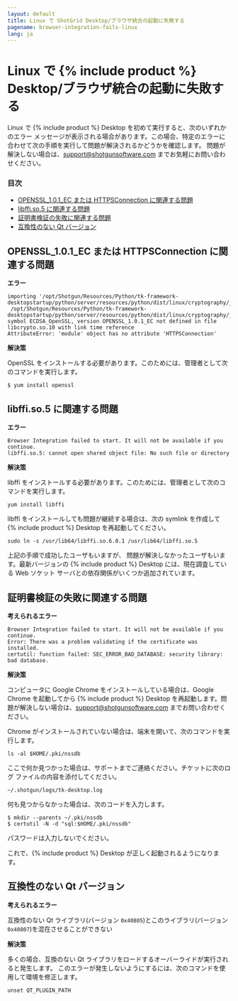 ```yaml
---
layout: default
title: Linux で ShotGrid Desktop/ブラウザ統合の起動に失敗する
pagename: browser-integration-fails-linux
lang: ja
---
```


# Linux で {% include product %} Desktop/ブラウザ統合の起動に失敗する

Linux で {% include product %} Desktop を初めて実行すると、次のいずれかのエラー メッセージが表示される場合があります。この場合、特定のエラーに合わせて次の手順を実行して問題が解決されるかどうかを確認します。
問題が解決しない場合は、support@shotgunsoftware.com までお気軽にお問い合わせください。

### 目次

- [OPENSSL_1.0.1_EC または HTTPSConnection に関連する問題](#openssl_101_ec-or-httpsconnection-related-issues)
- [libffi.so.5 に関連する問題](#libffiso5-related-issues)
- [証明書検証の失敗に関連する問題](#certificate-validation-failed-related-issues)
- [互換性のない Qt バージョン](#incompatible-qt-versions)

## OPENSSL_1.0.1_EC または HTTPSConnection に関連する問題

**エラー**

```
importing '/opt/Shotgun/Resources/Python/tk-framework-desktopstartup/python/server/resources/python/dist/linux/cryptography/_Cryptography_cffi_36a40ff0x2bad1bae.so':
 /opt/Shotgun/Resources/Python/tk-framework-desktopstartup/python/server/resources/python/dist/linux/cryptography/_Cryptography_cffi_36a40ff0x2bad1bae.so: symbol ECDSA_OpenSSL, version OPENSSL_1.0.1_EC not defined in file libcrypto.so.10 with link time reference
AttributeError: 'module' object has no attribute 'HTTPSConnection'
```

**解決策**

OpenSSL をインストールする必要があります。このためには、管理者として次のコマンドを実行します。

```
$ yum install openssl
```

## libffi.so.5 に関連する問題

**エラー**

```
Browser Integration failed to start. It will not be available if you continue.
libffi.so.5: cannot open shared object file: No such file or directory
```

**解決策**

libffi をインストールする必要があります。このためには、管理者として次のコマンドを実行します。

```
yum install libffi
```

libffi をインストールしても問題が継続する場合は、次の symlink を作成して {% include product %} Desktop を再起動してください。

```
sudo ln -s /usr/lib64/libffi.so.6.0.1 /usr/lib64/libffi.so.5
```

上記の手順で成功したユーザもいますが、 問題が解決しなかったユーザもいます。最新バージョンの {% include product %} Desktop には、現在調査している Web ソケット サーバとの依存関係がいくつか追加されています。

## 証明書検証の失敗に関連する問題

**考えられるエラー**

```
Browser Integration failed to start. It will not be available if you continue.
Error: There was a problem validating if the certificate was installed.
certutil: function failed: SEC_ERROR_BAD_DATABASE: security library: bad database.
```

**解決策**

コンピュータに Google Chrome をインストールしている場合は、Google Chrome を起動してから {% include product %} Desktop を再起動します。問題が解決しない場合は、support@shotgunsoftware.com までお問い合わせください。

Chrome がインストールされていない場合は、端末を開いて、次のコマンドを実行します。

```
ls -al $HOME/.pki/nssdb
```

ここで何か見つかった場合は、サポートまでご連絡ください。チケットに次のログ ファイルの内容を添付してください。

```
~/.shotgun/logs/tk-desktop.log
```

何も見つからなかった場合は、次のコードを入力します。

```
$ mkdir --parents ~/.pki/nssdb
$ certutil -N -d "sql:$HOME/.pki/nssdb"
```

パスワードは入力しないでください。

これで、{% include product %} Desktop が正しく起動されるようになります。

## 互換性のない Qt バージョン

**考えられるエラー**

互換性のない Qt ライブラリ(バージョン `0x40805`)とこのライブラリ(バージョン `0x40807`)を混在させることができない

**解決策**

多くの場合、互換のない Qt ライブラリをロードするオーバーライドが実行されると発生します。
このエラーが発生しないようにするには、次のコマンドを使用して環境を修正します。

```
unset QT_PLUGIN_PATH
```
